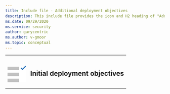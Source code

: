 ```yaml
---
title: Include file - Additional deployment objectives
description: This include file provides the icon and H2 heading of "Additional deployment objectives"
ms.date: 09/29/2020
ms.service: security
author: garycentric
ms.author: v-gmoor
ms.topic: conceptual
---
```


<table border="0">
   <tr>
      <td>
	     <br/>
         <p><img src="media/icon-initial-deployment.png" alt="Checklist icon with one checkmark."></p>
      </td>
      <td>
         <h2>Initial deployment objectives</h2>
      </td>
   </tr>
</table>